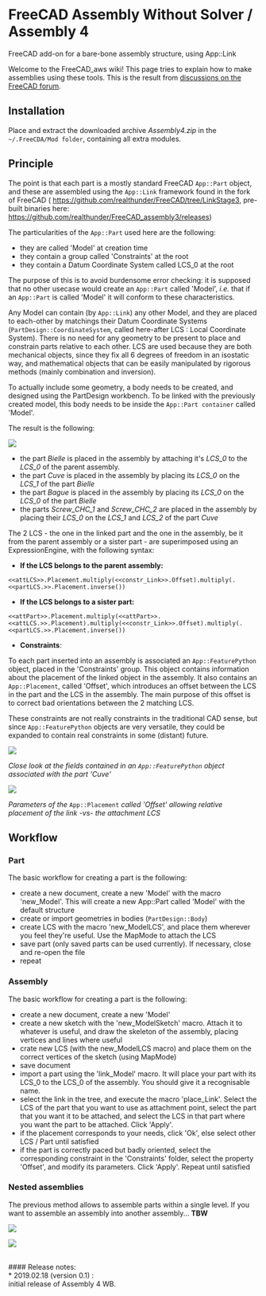 # FreeCAD Assembly Without Solver / Assembly 4

FreeCAD add-on for a bare-bone assembly structure, using App::Link

Welcome to the FreeCAD_aws wiki! This page tries to explain how to make assemblies using these tools. This is the result from [discussions on the FreeCAD forum](https://forum.freecadweb.org/viewtopic.php?f=20&t=32843).


## Installation

Place and extract the downloaded archive _Assembly4.zip_ in the `~/.FreeCDA/Mod folder`, containing all extra modules.


## Principle

The point is that each part is a mostly standard FreeCAD `App::Part` object, and these are assembled using the `App::Link` framework found in the fork of FreeCAD ( https://github.com/realthunder/FreeCAD/tree/LinkStage3, pre-built binaries here: https://github.com/realthunder/FreeCAD_assembly3/releases)

The particularities of the `App::Part` used here are the following:

* they are called 'Model' at creation time 
* they contain a group called 'Constraints' at the root 
* they contain a Datum Coordinate System called LCS_0 at the root

The purpose of this is to avoid burdensome error checking: it is supposed that no other usecase would create an `App::Part` called 'Model', _i.e._ that if an `App::Part` is called 'Model' it will conform to these characteristics.

Any Model can contain (by `App::Link`) any other Model, and they are placed to each-other by matchings their Datum Coordinate Systems (`PartDesign::CoordinateSystem`, called here-after LCS : Local Coordinate System). There is no need for any geometry to be present to place and constrain parts relative to each other. LCS are used because they are both mechanical objects, since they fix all 6 degrees of freedom in an isostatic way, and mathematical objects that can be easily manipulated by rigorous methods (mainly combination and inversion).

To actually include some geometry, a body needs to be created, and designed using the PartDesign workbench. To be linked with the previously created model, this body needs to be inside the `App::Part container` called 'Model'.  

The result is the following:

![](Ressources/media/asm_Bielle_tree_arrows.png
)


* the part _Bielle_ is placed in the assembly by attaching it's _LCS_0_ to the _LCS_0_ of the parent assembly. 
* the part _Cuve_ is placed in the assembly by placing its _LCS_0_ on the _LCS_1_ of the part _Bielle_
* the part _Bague_ is placed in the assembly by placing its _LCS_0_ on the _LCS_0_ of the part _Bielle_
* the parts _Screw_CHC_1_ and _Screw_CHC_2_ are placed in the assembly by placing their _LCS_0_ on the _LCS_1_ and _LCS_2_ of the part _Cuve_

The 2 LCS - the one in the linked part and the one in the assembly, be it from the parent assembly or a sister part - are superimposed using an ExpressionEngine, with the following syntax:

* **If the LCS belongs to the parent assembly:**

`<<attLCS>>.Placement.multiply(<<constr_Link>>.Offset).multiply(.<<partLCS.>>.Placement.inverse())`

* **If the LCS belongs to a sister part:**

`<<attPart>>.Placement.multiply(<<attPart>>.<<attLCS.>>.Placement).multiply(<<constr_Link>>.Offset).multiply(.<<partLCS.>>.Placement.inverse())`

* **Constraints**:

To each part inserted into an assembly is associated an `App::FeaturePython` object, placed in the 'Constraints' group. This object contains information about the placement of the linked object in the assembly. It also contains an `App::Placement`, called 'Offset', which introduces an offset between the LCS in the part and the LCS in the assembly. The main purpose of this offset is to correct bad orientations between the 2 matching LCS. 

These constraints are not really constraints in the traditional CAD sense, but since `App::FeaturePython` objects are very versatile, they could be expanded to contain real constraints in some (distant) future.

![](Resources/media/asm_Bielle_constr_Offset.png)

_Close look at the fields contained in an _`App::FeaturePython`_ object associated with the part 'Cuve'_

![](Resources/media/asm_Bielle_demo.png)

_Parameters of the_ `App::Placement` _called 'Offset' allowing relative placement of the link -vs- the attachment LCS_

## Workflow

### Part

The basic workflow for creating a part is the following:

* create a new document, create a new 'Model' with the macro 'new_Model'. This will create a new App::Part called 'Model' with the default structure
* create or import geometries in bodies (`PartDesign::Body`)
* create LCS with the macro 'new_ModelLCS', and place them wherever you feel they're useful. Use the MapMode to attach the LCS
* save part (only saved parts can be used currently). If necessary, close and re-open the file
* repeat

### Assembly

The basic workflow for creating a part is the following:

* create a new document, create a new 'Model'
* create a new sketch with the 'new_ModelSketch' macro. Attach it to whatever is useful, and draw the skeleton of the assembly, placing vertices and lines where useful
* crate new LCS (with the new_ModelLCS macro) and place them on the correct vertices of the sketch (using MapMode)
* save document
* import a part using the 'link_Model' macro. It will place your part with its LCS_0 to the LCS_0 of the assembly. You should give it a recognisable name. 
* select the link in the tree, and execute the macro 'place_Link'. Select the LCS of the part that you want to use as attachment point, select the part that you want it to be attached, and select the LCS in that part where you want the part to be attached. Click 'Apply'. 
* if the placement corresponds to your needs, click 'Ok', else select other LCS / Part until satisfied
* if the part is correctly paced but badly oriented, select the corresponding constraint in the 'Constraints' folder, select the property 'Offset', and modify its parameters. Click 'Apply'. Repeat until satisfied

### Nested assemblies

The previous method allows to assemble parts within a single level. If you want to assemble an assembly into another assembly... **TBW**

![](Resources/media/asm_V4_2pistons.gif)

![](Resources/media/Lego_House+Garden.png)







<br/>
#### Release notes:<br/>
* 2019.02.18 (version 0.1) : <br/>
initial release of Assembly 4 WB.



